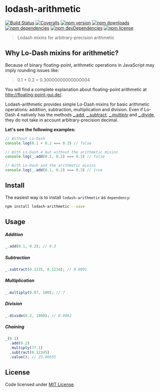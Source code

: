 # lodash-arithmetic
[![Build Status](https://img.shields.io/travis/Boulangerie/lodash-arithmetic.svg?style=flat-square)](https://travis-ci.org/Boulangerie/lodash-arithmetic)
[![Coveralls](https://img.shields.io/coveralls/Boulangerie/lodash-arithmetic.svg?branch=master)](https://coveralls.io/github/Boulangerie/lodash-arithmetic)
[![npm version](https://img.shields.io/npm/v/lodash-arithmetic.svg?style=flat-square)](https://www.npmjs.org/package/lodash-arithmetic)
[![npm downloads](https://img.shields.io/npm/dm/lodash-arithmetic.svg?style=flat-square)](http://npm-stat.com/charts.html?package=lodash-arithmetic&from=2016-12-18)
[![npm dependencies](https://img.shields.io/david/Boulangerie/lodash-arithmetic.svg)](https://david-dm.org/Boulangerie/lodash-arithmetic)
[![npm devDependencies](https://img.shields.io/david/dev/Boulangerie/lodash-arithmetic.svg)](https://david-dm.org/Boulangerie/lodash-arithmetic)
[![npm license](https://img.shields.io/npm/l/lodash-arithmetic.svg)](https://www.npmjs.org/package/lodash-arithmetic)

> Lodash mixins for arbitrary-precision arithmetic

## Why Lo-Dash mixins for arithmetic?
Because of binary floating-point, arithmetic operations in JavaScript may imply rounding issues like:
> 0.1 + 0.2 = 0.30000000000000004

You will find a complete explanation about floating-point arithmetic at http://floating-point-gui.de/.

Lodash-arithmetic provides simple Lo-Dash mixins for basic arithmetic operations: addition, subtraction, multiplication and division.
Even if Lo-Dash 4 natively has the methods [_.add](https://lodash.com/docs/4.17.2#add), [_.subtract](https://lodash.com/docs/4.17.2#subtract), [_.multiply](https://lodash.com/docs/4.17.2#multiply) and [_.divide](https://lodash.com/docs/4.17.2#divide), they do not take in account arbitrary-precision decimal.

**Let's see the following examples:**
```js
// Without Lo-Dash
console.log(0.1 + 0.2 === 0.3) // false

// With Lo-Dash 4 but without the arithmetic mixins
console.log(_.add(0.1, 0.2) === 0.3) // false

// With Lo-Dash and the arithmetic mixins
console.log(_.add(0.1, 0.2) === 0.3) // true
```

## Install
The easiest way is to install `lodash-arithmetic` as `dependency`:
```sh
npm install lodash-arithmetic --save
```

## Usage
##### Addition
```js
_.add(0.1, 0.2); // 0.3
```
##### Subtraction
```js
_.subtract(0.1235, 0.1234); // 0.0001
```
##### Multiplication
```js
_.multiply(0.07, 100); // 7
```
##### Division
```js
_.divide(8.2, 1000); // 0.0082
```
##### Chaining
```js
_(0.1)
  .add(0.2)
  .multiply(77.1)
  .subtract(0.12345)
  .value(); // 23.00655
```

## License
Code licensed under [MIT License](LICENSE).
